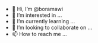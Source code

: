 - 👋 Hi, I’m @boramawi
- 👀 I’m interested in ...
- 🌱 I’m currently learning ...
- 💞️ I’m looking to collaborate on ...
- 📫 How to reach me ...

<!---
boramawi/boramawi is a ✨ special ✨ repository because its `README.md` (this file) appears on your GitHub profile.
You can click the Preview link to take a look at your changes.
--->

